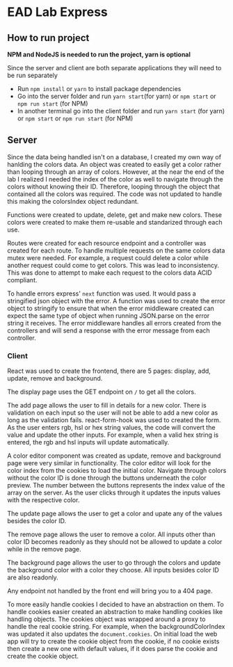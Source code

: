 # EAD Lab Express

## How to run project

**NPM and NodeJS is needed to run the project, yarn is optional**

Since the server and client are both separate applications they will need to be
run separately

- Run `npm install` or `yarn` to install package dependencies
- Go into the server folder and run `yarn start`(for yarn) or `npm start` or
  `npm run start` (for NPM)
- In another terminal go into the client folder and run `yarn start` (for yarn)
  or `npm start` or `npm run start` (for NPM)

## Server

Since the data being handled isn't on a database, I created my own way of
hanlding the colors data. An object was created to easily get a color rather
than looping through an array of colors. However, at the near the end of the lab
I realized I needed the index of the color as well to navigate through the
colors without knowing their ID. Therefore, looping through the object that
contained all the colors was required. The code was not updated to handle this
making the colorsIndex object redundant.

Functions were created to update, delete, get and make new colors. These colors
were created to make them re-usable and standarized through each use.

Routes were created for each resource endpoint and a controller was created for
each route. To handle multiple requests on the same colors data mutex were
needed. For example, a request could delete a color while another request could
come to get colors. This was lead to inconsistency. This was done to attempt to
make each request to the colors data ACID compliant.

To handle errors express' `next` function was used. It would pass a stringified
json object with the error. A function was used to create the error object to
stringify to ensure that when the error middleware created can expect the same
type of object when running JSON.parse on the error string it receives. The
error middleware handles all errors created from the controllers and will send
a response with the error message from each controller.

### Client

React was used to create the frontend, there are 5 pages: display, add, update,
remove and background.

The display page uses the GET endpoint on `/` to get all the colors.

The add page allows the user to fill in details for a new color. There is
validation on each input so the user will not be able to add a new color as
long as the validation fails. react-form-hook was used to created the form.
As the user enters rgb, hsl or hex string values, the code will convert the
value and update the other inputs. For example, when a valid hex string is
entered, the rgb and hsl inputs will update automatically.

A color editor component was created as update, remove and background page were
very similar in functionality. The color editor will look for the color index
from the cookies to load the initial color. Navigate through colors without
the color ID is done through the buttons underneath the color preview. The
number between the buttons represents the index value of the array on the
server. As the user clicks through it updates the inputs values with the
respective color.

The update page allows the user to get a color and upate any of the values
besides the color ID.

The remove page allows the user to remove a color. All inputs other than color
ID becomes readonly as they should not be allowed to update a color while in the
remove page.

The background page allows the user to go through the colors and update the
background color with a color they choose. All inputs besides color ID are also
readonly.

Any endpoint not handled by the front end will bring you to a 404 page.

To more easily handle cookies I decided to have an abstraction on them. To
handle cookies easier created an abstraction to make handling cookies like
handling objects. The cookies object was wrapped around a proxy to handle
the real cookie string. For example, when the backgroundColorIndex was updated
it also updates the `document.cookies`. On initial load the web app will try to
create the cookie object from the cookie, if no cookie exists then create a new
one with default values, if it does parse the cookie and create the cookie
object.
